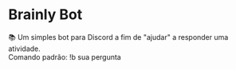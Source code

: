 # Brainly Bot
📚 Um simples bot para Discord a fim de "ajudar" a responder uma atividade. </br>
Comando padrão: !b sua pergunta
